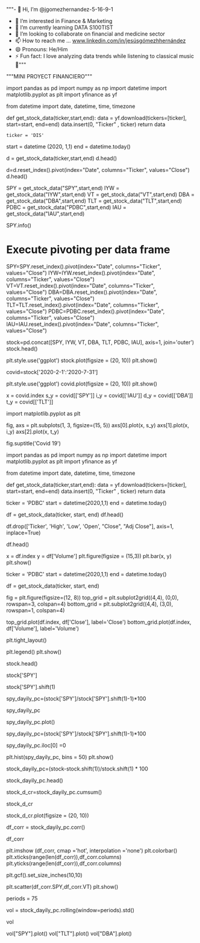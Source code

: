 """- 👋 Hi, I’m @jgomezhernandez-5-16-9-1
- 👀 I’m interested in Finance & Marketing
- 🌱 I’m currently learning DATA S100TIST 
- 💞️ I’m looking to collaborate on financial and medicine sector
- 📫 How to reach me ... www.linkedin.com/in/jesúsgómezhhernández 
- 😄 Pronouns: He/Him
- ⚡ Fun fact: I love analyzing data trends while listening to classical music 🎵"""

"""MINI PROYECT FINANCIERO"""

import pandas as pd
import numpy as np
import datetime
import matplotlib.pyplot as plt
import yfinance as yf

from datetime import date, datetime, time, timezone

def get_stock_data(ticker,start,end):
    data = yf.download(tickers=[ticker], start=start, end=end)
    data.insert(0, "Ticker" , ticker)
    return data

    ticker = 'DIS'
start = datetime (2020, 1,1)
end = datetime.today()

d = get_stock_data(ticker,start,end)
d.head()

d=d.reset_index().pivot(index="Date", columns="Ticker", values="Close")
d.head()

SPY = get_stock_data("SPY",start,end)
IYW = get_stock_data("IYW",start,end)
VT = get_stock_data("VT",start,end)
DBA = get_stock_data("DBA",start,end)
TLT = get_stock_data("TLT",start,end)
PDBC = get_stock_data("PDBC",start,end)
IAU = get_stock_data("IAU",start,end)

SPY.info()

# Execute pivoting per data frame
SPY=SPY.reset_index().pivot(index="Date", columns="Ticker", values="Close")
IYW=IYW.reset_index().pivot(index="Date", columns="Ticker", values="Close")
VT=VT.reset_index().pivot(index="Date", columns="Ticker", values="Close")
DBA=DBA.reset_index().pivot(index="Date", columns="Ticker", values="Close")
TLT=TLT.reset_index().pivot(index="Date", columns="Ticker", values="Close")
PDBC=PDBC.reset_index().pivot(index="Date", columns="Ticker", values="Close")
IAU=IAU.reset_index().pivot(index="Date", columns="Ticker", values="Close")

stock=pd.concat([SPY, IYW, VT, DBA, TLT, PDBC, IAU],
                axis=1,
                join='outer')
stock.head()

plt.style.use('ggplot')
stock.plot(figsize = (20, 10))
plt.show()

covid=stock['2020-2-1':'2020-7-31']

plt.style.use('ggplot')
covid.plot(figsize = (20, 10))
plt.show()

x = covid.index
s_y = covid[['SPY']]
i_y = covid[['IAU']]
d_y = covid[['DBA']]
t_y = covid[['TLT']]

import matplotlib.pyplot as plt

fig, axs = plt.subplots(1, 3, figsize=(15, 5))
axs[0].plot(x, s_y)
axs[1].plot(x, i_y)
axs[2].plot(x, t_y)


fig.suptitle('Covid 19')

import pandas as pd
import numpy as np
import datetime
import matplotlib.pyplot as plt
import yfinance as yf

from datetime import date, datetime, time, timezone

def get_stock_data(ticker,start,end):
    data = yf.download(tickers=[ticker], start=start, end=end)
    data.insert(0, "Ticker" , ticker)
    return data

ticker = 'PDBC'
start = datetime(2020,1,1)
end = datetime.today()

df = get_stock_data(ticker, start, end)
df.head()

df.drop(['Ticker', 'High', 'Low', 'Open', "Close", "Adj Close"], axis=1, inplace=True)

df.head()

x = df.index
y = df['Volume']
plt.figure(figsize = (15,3))
plt.bar(x, y)
plt.show()

ticker = 'PDBC'
start = datetime(2020,1,1)
end = datetime.today()

df = get_stock_data(ticker, start, end)

fig = plt.figure(figsize=(12, 8))
top_grid = plt.subplot2grid((4,4), (0,0), rowspan=3, colspan=4)
bottom_grid = plt.subplot2grid((4,4), (3,0), rowspan=1, colspan=4)

top_grid.plot(df.index, df['Close'], label='Close')
bottom_grid.plot(df.index, df['Volume'], label='Volume')

plt.tight_layout()

plt.legend()
plt.show()

stock.head()

stock['SPY']

stock['SPY'].shift(1)

spy_dayily_pc=(stock['SPY']/stock['SPY'].shift(1)-1)*100

spy_dayily_pc

spy_dayily_pc.plot()

spy_dayily_pc=(stock['SPY']/stock['SPY'].shift(1)-1)*100

spy_dayily_pc.iloc[0] =0

plt.hist(spy_dayily_pc, bins = 50)
plt.show()

stock_dayily_pc=(stock-stock.shift(1))/stock.shift(1) * 100

stock_dayily_pc.head()

stock_d_cr=stock_dayily_pc.cumsum()

stock_d_cr

stock_d_cr.plot(figsize = (20, 10))

df_corr = stock_dayily_pc.corr()

df_corr

plt.imshow (df_corr, cmap ='hot', interpolation ='none')
plt.colorbar()
plt.xticks(range(len(df_corr)),df_corr.columns)
plt.yticks(range(len(df_corr)),df_corr.columns)

plt.gcf().set_size_inches(10,10)

plt.scatter(df_corr.SPY,df_corr.VT)
plt.show()

periods = 75

vol = stock_dayily_pc.rolling(window=periods).std()

vol

vol["SPY"].plot()
vol["TLT"].plot()
vol["DBA"].plot()

<!---
jgomezhernandez-5-16-9-1/jgomezhernandez-5-16-9-1 is a ✨ special ✨ repository because its `README.md` (this file) appears on your GitHub profile.
You can click the Preview link to take a look at your changes.
--->
